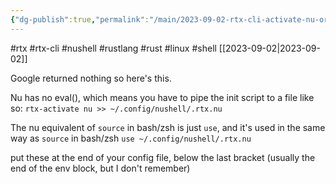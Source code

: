 ```yaml
---
{"dg-publish":true,"permalink":"/main/2023-09-02-rtx-cli-activate-nu-or-how-to-source-init-scripts-designed-for-nu-with-nu/","noteIcon":"","created":"2023-09-02T23:16:31.651-04:00","updated":"2023-10-06T22:50:23.274-04:00"}
---
```


#rtx #rtx-cli #nushell #rustlang #rust #linux #shell
[[2023-09-02\|2023-09-02]]

Google returned nothing so here's this.

Nu has no eval(), which means you have to pipe the init script to a file like so:
```rtx-activate nu >> ~/.config/nushell/.rtx.nu```

The nu equivalent of `source` in bash/zsh is just `use`, and it's used in the same way as `source` in bash/zsh
```use ~/.config/nushell/.rtx.nu```

put these at the end of your config file, below the last bracket (usually the end of the env block, but I don't remember)